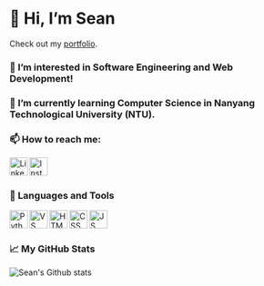 # 👋 Hi, I’m Sean

Check out my [portfolio](https://foojensean.com).

### 👀 I’m interested in Software Engineering and Web Development!

### 🌱 I’m currently learning Computer Science in Nanyang Technological University (NTU).


### 📫 How to reach me:

<a href="https://www.linkedin.com/in/foojensean/"><img align="left" height="32px" width="32px" alt="LinkedIn logo" src="https://cdn-icons-png.flaticon.com/512/174/174857.png"></a>

<a href="https://www.instagram.com/foojensean/"><img align="left" height="32px" width="32px" alt="Instagram logo" src="https://cdn-icons-png.flaticon.com/512/174/174855.png"></a>

<br>
<br>

### 📐 Languages and Tools

<img align="left" height="32px" width="32px" alt="Python logo" src="https://bit.ly/3nk4bGw">
<img align="left" height="32px" width="32px" alt="VS Сode logo" src="https://bit.ly/3qZmQcU">
<img align="left" height="32px" width="32px" alt="HTML logo" src="https://bit.ly/3gP4Qgx">
<img align="left" height="32px" width="32px" alt="CSS logo" src="https://bit.ly/37iML7j">
<img align="left" height="32px" width="32px" alt="JS logo" src="https://bit.ly/3r1kzxY">

<br>
<br>

### 📈 My GitHub Stats

![Sean's Github stats](https://github-readme-stats-sigma-five.vercel.app/api?username=50Fifty&show_icons=true&hide_border=true&include_all_commits=true&count_private=true&theme=radical)



<!---
50Fifty/50Fifty is a ✨ special ✨ repository because its `README.md` (this file) appears on your GitHub profile.
You can click the Preview link to take a look at your changes.
--->
